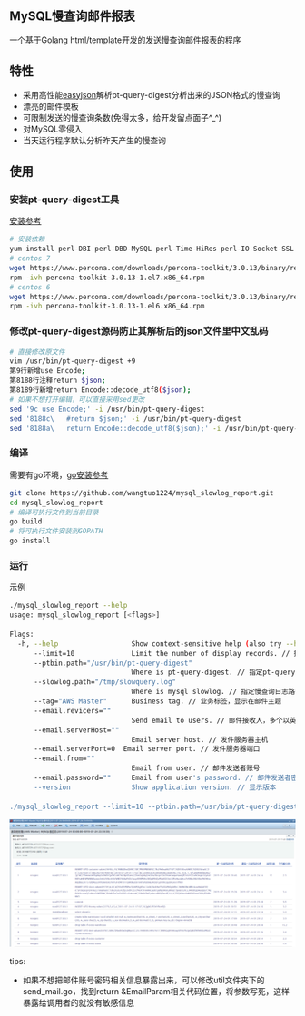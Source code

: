 ## MySQL慢查询邮件报表
一个基于Golang html/template开发的发送慢查询邮件报表的程序

## 特性
- 采用高性能[easyjson](https://github.com/mailru/easyjson)解析pt-query-digest分析出来的JSON格式的慢查询
- 漂亮的邮件模板
- 可限制发送的慢查询条数(免得太多，给开发留点面子^_^)
- 对MySQL零侵入
- 当天运行程序默认分析昨天产生的慢查询

## 使用
### 安装pt-query-digest工具
[安装参考](https://aikbuk.com/2018/07/mysql-slowlog/)
```bash
# 安装依赖
yum install perl-DBI perl-DBD-MySQL perl-Time-HiRes perl-IO-Socket-SSL perl-Digest-MD5 perl-TermReadKey -y
# centos 7
wget https://www.percona.com/downloads/percona-toolkit/3.0.13/binary/redhat/7/x86_64/percona-toolkit-3.0.13-1.el7.x86_64.rpm
rpm -ivh percona-toolkit-3.0.13-1.el7.x86_64.rpm
# centos 6
wget https://www.percona.com/downloads/percona-toolkit/3.0.13/binary/redhat/6/x86_64/percona-toolkit-3.0.13-1.el6.x86_64.rpm
rpm -ivh percona-toolkit-3.0.13-1.el6.x86_64.rpm
```
### 修改pt-query-digest源码防止其解析后的json文件里中文乱码
```bash
# 直接修改原文件
vim /usr/bin/pt-query-digest +9
第9行新增use Encode;
第8188行注释return $json;
第8189行新增return Encode::decode_utf8($json);
# 如果不想打开编辑，可以直接采用sed更改
sed '9c use Encode;' -i /usr/bin/pt-query-digest
sed '8188c\   #return $json;' -i /usr/bin/pt-query-digest
sed '8188a\   return Encode::decode_utf8($json);' -i /usr/bin/pt-query-digest
```
### 编译
需要有go环境，[go安装参考](https://aikbuk.com/2018/10/go%E5%AE%89%E8%A3%85/)
```bash
git clone https://github.com/wangtuo1224/mysql_slowlog_report.git
cd mysql_slowlog_report
# 编译可执行文件到当前目录
go build
# 将可执行文件安装到GOPATH
go install
```
### 运行
示例
```bash
./mysql_slowlog_report --help
usage: mysql_slowlog_report [<flags>]

Flags:
  -h, --help                  Show context-sensitive help (also try --help-long and --help-man).
      --limit=10              Limit the number of display records. // 控制显示慢查询的条数
      --ptbin.path="/usr/bin/pt-query-digest"  
                              Where is pt-query-digest. // 指定pt-query-digest的安装位置
      --slowlog.path="/tmp/slowquery.log"  
                              Where is mysql slowlog. // 指定慢查询日志路径
      --tag="AWS Master"      Business tag. // 业务标签，显示在邮件主题
      --email.revicers=""  
                              Send email to users. // 邮件接收人，多个以英文逗号分隔
      --email.serverHost=""  
                              Email server host. // 发件服务器主机
      --email.serverPort=0  Email server port. // 发件服务器端口
      --email.from=""  
                              Email from user. // 邮件发送者账号
      --email.password=""     Email from user's password. // 邮件发送者密码或授权码
      --version               Show application version. // 显示版本
      
./mysql_slowlog_report --limit=10 --ptbin.path=/usr/bin/pt-query-digest --slowlog.path=/tmp/slowquery.log --tag="AWS Master" --email.recivers=407165729@qq.com --email.serverHost="smtp.qq.com" --email.serverPort=587 --email.from=407165729@qq.com --email.password="yourpassword"
```

![picture1](screenshots/picture1.png)

tips:
- 如果不想把邮件账号密码相关信息暴露出来，可以修改util文件夹下的send_mail.go，找到return &EmailParam相关代码位置，将参数写死，这样暴露给调用者的就没有敏感信息
